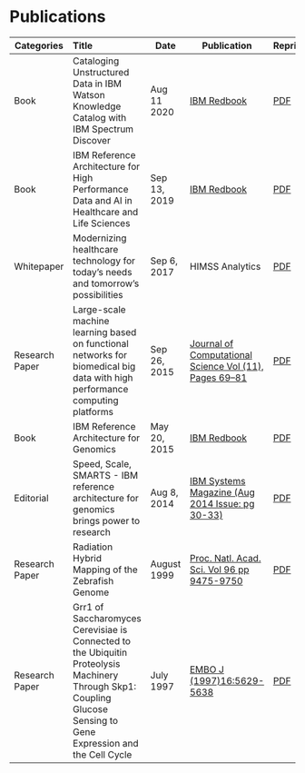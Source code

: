 # Publications



| Categories                                     | Title      | Date    | Publication | Reprint | 
| -----------------------------------------------  |:-------------- | -------------- | -------------- | -------------- |
| Book | Cataloging Unstructured Data in IBM Watson Knowledge Catalog with IBM Spectrum Discover | Aug 11 2020 | [IBM Redbook](https://www.redbooks.ibm.com/abstracts/redp5603.html) | [PDF](rd/R201388/R201388-bok.pdf) | 
| Book | IBM Reference Architecture for High Performance Data and AI in Healthcare and Life Sciences | Sep 13, 2019 | [IBM Redbook](https://www.redbooks.ibm.com/Redbooks.nsf/RedpieceAbstracts/redp5481.html) | [PDF](rd/R110001/R110001-bok.pdf) | 
| Whitepaper  |Modernizing healthcare technology for today’s needs and tomorrow’s possibilities | Sep 6, 2017 | HIMSS Analytics | [PDF](rd/R200251/R200251-wp.pdf) |
| Research Paper  | Large-scale machine learning based on functional networks for biomedical big data with high performance computing platforms | Sep 26, 2015 | [Journal of Computational Science Vol (11), Pages 69–81](https://www.sciencedirect.com/science/article/abs/pii/S1877750315300223) | [PDF](rd/R201244/nihms-1007202.pdf) |
| Book  | IBM Reference Architecture for Genomics | May 20, 2015 | [IBM Redbook](https://www.redbooks.ibm.com/Redbooks.nsf/RedpieceAbstracts/redp5210.html) | [PDF](rd/R200256/R200256-book.pdf) |
| Editorial | Speed, Scale, SMARTS - IBM reference architecture for genomics brings power to research | Aug 8, 2014 | [IBM Systems Magazine (Aug 2014 Issue: pg 30-33)](http://www.ibmsystemsmagpowersystemsdigital.com/nxtbooks/ibmsystemsmag/ibmsystems_power_201408/index.php?startpage=21&startid=31) | [PDF](rd/R201161/R201161-reprint.pdf) |
| Research Paper  |  Radiation Hybrid Mapping of the Zebrafish Genome  | August 1999 | [Proc. Natl. Acad. Sci. Vol 96 pp 9475-9750](https://www.pnas.org/content/96/17/9745) | [PDF](rd/R200280/PNAS-1999-Hukriede-9745-50.pdf) | 
| Research Paper  |  Grr1 of Saccharomyces Cerevisiae is Connected to the Ubiquitin Proteolysis Machinery Through Skp1: Coupling Glucose Sensing to Gene Expression and the Cell Cycle  | July 1997 | [EMBO J (1997)16:5629-5638](https://www.embopress.org/doi/full/10.1093/emboj/16.18.5629) | [PDF](rd/R200041/GRR1-EMBO-paper.pdf) | 
